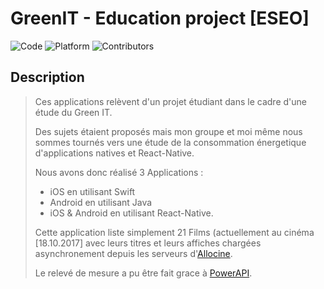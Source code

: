 # GreenIT - Education project [ESEO]

![Code](https://img.shields.io/badge/code-Swift%20%2B%20React--Native%20%2B%20Android-brightgreen.svg)
![Platform](https://img.shields.io/badge/platform-Android%20%26%20iOS-red.svg)
![Contributors](https://img.shields.io/badge/contributors-Sonasi%20Katoa-blue.svg)

## Description

> Ces applications relèvent d'un projet étudiant dans le cadre d'une étude du Green IT.
> 
> Des sujets étaient proposés mais mon groupe et moi même nous sommes tournés vers une
> étude de la consommation énergetique d'applications natives et React-Native.
>
> Nous avons donc réalisé 3 Applications :
> - iOS en utilisant Swift
> - Android en utilisant Java
> - iOS & Android en utilisant React-Native.
>
>
> Cette application liste simplement 21 Films (actuellement au cinéma [18.10.2017] avec
> leurs titres et leurs affiches chargées asynchronement depuis les serveurs d'[Allocine](http://www.allocine.fr).
>
> Le relevé de mesure a pu être fait grace à [PowerAPI](http://www.powerapi.org).
